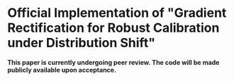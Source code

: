 # Official Implementation of "Gradient Rectification for Robust Calibration under Distribution Shift"​



**This paper is currently undergoing peer review. The code will be made publicly available upon acceptance.**
